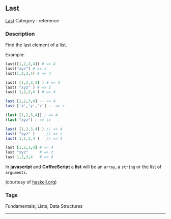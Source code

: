 ## Last
[Last](https://www.codewars.com/kata/last)
Category : reference

### Description
Find the last element of a list.

Example:

```python
last([1,2,3,4]) # => 4
last("xyz") # => z
last(1,2,3,4) # => 4
```
```ruby
last( [1,2,3,4] ) # => 4
last( "xyz" ) # => z
last( 1,2,3,4 ) # => 4
```
```haskell
last [1,2,3,4] -- => 4
last ['x','y','z'] -- => z
```
```clojure
(last [1,2,3,4]) ; => 4
(last "xyz") ; => \z
```
```javascript
last( [1,2,3,4] ) // => 4
last( "xyz" )     // => z
last( 1,2,3,4 )   // => 4
```
```coffeescript
last [1,2,3,4] # => 4
last "xyz"     # => z
last 1,2,3,4   # => 4
```
In **javascript** and **CoffeeScript** a **list** will be an `array`, a `string` or the list of `arguments`.

(courtesy of [haskell.org](http://www.haskell.org/haskellwiki/99_questions/1_to_10))

### Tags
Fundamentals; Lists; Data Structures

- - -
